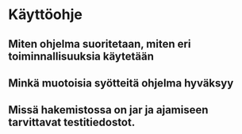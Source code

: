 # Käyttöohje
## Miten ohjelma suoritetaan, miten eri toiminnallisuuksia käytetään
## Minkä muotoisia syötteitä ohjelma hyväksyy
## Missä hakemistossa on jar ja ajamiseen tarvittavat testitiedostot.